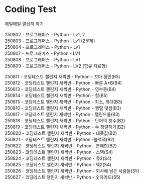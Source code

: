 # Coding Test

매일매일 열심히 하기

250802 - 프로그래머스 - Python - Lv1, 2  
250803 - 프로그래머스 - Python - Lv1 (2문제)  
250804 - 프로그래머스 - Python - Lv1  
250807 - 프로그래머스 - Python - LV1  
250808 - 프로그래머스 - Python - LV1  
250809 - 프로그래머스 - Python - LV2 (힙큐 자료형)  

250811 - 코딩테스트 챌린지 새싹반 - Python - 꼬마 정민(B5)  
250812 - 코딩테스트 챌린지 새싹반 - Python - 빠른 A+B(B4)  
250813 - 코딩테스트 챌린지 새싹반 - Python - 영수증(B4)  
250814 - 코딩테스트 챌린지 새싹반 - Python - 합(B5)  
250815 - 코딩테스트 챌린지 새싹반 - Python - 최소, 최대(B3)  
250816 - 코딩테스트 챌린지 새싹반 - Python - 행렬 덧셈(B3)  
250817 - 코딩테스트 챌린지 새싹반 - Python - 팰린드롬(B3)  
250818 - 코딩테스트 챌린지 새싹반 - Python - 단어의 갯수(B2)  
250819 - 코딩테스트 챌린지 새싹반 - Python - 수 정렬하기(B2)  
250820 - 코딩테스트 챌린지 새싹반 - Python - 대푯값(B2)  
250821 - 코딩테스트 챌린지 새싹반 - Python -블랙잭(B2)  
250822 - 코딩테스트 챌린지 새싹반 - Python - 분해합(B2)    
250823 - 코딩테스트 챌린지 새싹반 - Python - 스택(S4)  
250824 - 코딩테스트 챌린지 새싹반 - Python - 큐2(S4)  
250825 - 코딩테스트 챌린지 새싹반 - Python - 덱2(S4)  
250826 - 코딩테스트 챌린지 새싹반 - Python - 회사에 남은 사람들(S5)  
250827 - 코딩테스트 챌린지 새싹반 - Python - 숫자카드(S5)  
